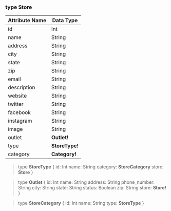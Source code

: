 ### type **Store**
Attribute Name | Data Type
------------ | -------------
id | Int
name | String
address | String
city | String
state | String
zip | String
email | String
description | String
website | String
twitter | String
facebook | String
instagram | String
image | String
outlet | **Outlet!**
type | **StoreType!**
category | **Category!**

> type **StoreType** {
> id: Int
> name: String
> category: **StoreCategory**
> store: **Store**
> }

> type **Outlet** {
> id: Int
> name: String
> address: String
> phone_number: String
> city: String
> state: String
> status: Boolean
> zip: String
> store: **Store!**
> }

> type **StoreCategory** {
> id: Int
> name: String
> type: **StoreType**
> }